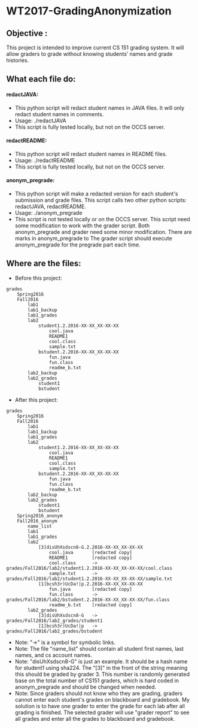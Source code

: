 # WT2017-GradingAnonymization

## Objective :
This project is intended to improve current CS 151 grading system. It will allow graders to grade without knowing students’ names and grade histories.

## What each file do:
#### redactJAVA:
- This python script will redact student names in JAVA files. It will only redact student names in comments.
- Usage: ./redactJAVA <name list file> <original file> <redacted file>
- This script is fully tested locally, but not on the OCCS server.

#### redactREADME:
- This python script will redact student names in README files.
- Usage: ./redactREADME <name list file> <original file> <redacted file>
- This script is fully tested locally, but not on the OCCS server.

#### anonym_pregrade:
- This python script will make a redacted version for each student's submission and grade files. This script calls two other python scripts: redactJAVA, redactREADME. 
- Usage: ./anonym_pregrade
- This script is not tested locally or on the OCCS server. This script need some modification to work with the grader script. Both anonym_pregrade and grader need some minor modification. There are marks in anonym_pregrade to The grader script should execute anonym_pregrade for the pregrade part each time.

## Where are the files:
- Before this project:
```
grades
  	Spring2016
  	Fall2016
      	lab1
      	lab1_backup
      	lab1_grades
	  	lab2
	    	student1.2.2016-XX-XX_XX-XX-XX
	      		cool.java
	      		README1
	      		cool.class
	      		sample.txt
	    	bstudent.2.2016-XX-XX_XX-XX-XX
	      		fun.java
	      		fun.class
	      		readme_b.txt
	  	lab2_backup
	  	lab2_grades
	    	student1
	    	bstudent
```
- After this project:
```
grades
  	Spring2016
  	Fall2016
      	lab1
      	lab1_backup
      	lab1_grades
	  	lab2
	    	student1.2.2016-XX-XX_XX-XX-XX
	      		cool.java
	      		README1
	      		cool.class
	      		sample.txt
	    	bstudent.2.2016-XX-XX_XX-XX-XX
	      		fun.java
	      		fun.class
	      		readme_b.txt
	  	lab2_backup
	  	lab2_grades
	    	student1
	    	bstudent
	Spring2016_anonym
  	Fall2016_anonym
  		name_list
  		lab1
      	lab1_grades
      	lab2
	    	[3]disUhXsdscn8-G.2.2016-XX-XX_XX-XX-XX
	      		cool.java       [redacted copy]
	      		README1         [redacted copy]
	      		cool.class 	    -> grades/Fall2016/lab2/student1.2.2016-XX-XX_XX-XX-XX/cool.class
	      		sample.txt      -> grades/Fall2016/lab2/student1.2.2016-XX-XX_XX-XX-XX/sample.txt
	    	[1]bcsh3r)UcDa!|p.2.2016-XX-XX_XX-XX-XX
	      		fun.java        [redacted copy]
	      		fun.class       -> grades/Fall2016/lab2/bstudent.2.2016-XX-XX_XX-XX-XX/fun.class
	      		readme_b.txt    [redacted copy]
	  	lab2_grades
	    	[3]disUhXsdscn8-G   -> grades/Fall2016/lab2_grades/student1
	    	[1]bcsh3r)UcDa!|p   -> grades/Fall2016/lab2_grades/bstudent
```
- Note: "->" is a symbol for symbolic links. 
- Note: The file "name_list" should contain all student first names, last names, and cs account names.
- Note: "disUhXsdscn8-G" is just an example. It should be a hash name for student1 using sha224. The "[3]" in the front of the string meaning this should be graded by grader 3. This number is randomly generated base on the total number of CS151 graders, which is hard coded in anonym_pregrade and should be changed when needed.
- Note: Since graders should not know who they are grading, graders cannot enter each student's grades on blackboard and gradebook. My solution is to have one grader to enter the grade for each lab after all grading is finished. The selected grader will use "grader report" to see all grades and enter all the grades to blackboard and gradebook.
